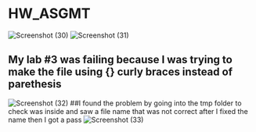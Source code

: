 # HW_ASGMT

![Screenshot (30)](https://user-images.githubusercontent.com/60336145/126046328-b4ccfd8e-4152-4870-a20f-45b941bb6531.png)
![Screenshot (31)](https://user-images.githubusercontent.com/60336145/126046329-fb5fa368-4af0-4199-a37c-12380f16fa88.png)
## My lab #3 was failing because I was trying to make the file using {} curly braces instead of parethesis
![Screenshot (32)](https://user-images.githubusercontent.com/60336145/126046325-a3c77427-4a1f-4d34-82ff-2f8c34bab9e3.png)
##I found the problem by going into the tmp folder to check was inside and saw a file name that was not correct after I fixed the name then I got a pass 
![Screenshot (33)](https://user-images.githubusercontent.com/60336145/126046327-96bb7643-6286-48b5-8ac3-da8b3403a1bb.png)
